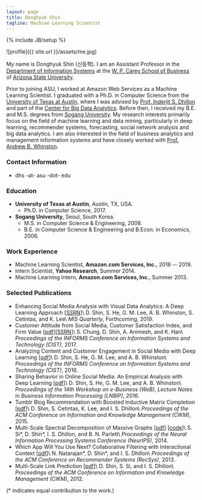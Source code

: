 ```yaml
---
layout: page
title: Donghyuk Shin
tagline: Machine Learning Scientist
---
```

{% include JB/setup %}

![profile]({{ site.url }}/assets/me.jpg)

<!-- ### Introduction -->

My name is Donghyuk Shin (신동혁). I am an Assistant Professor in the [Department of Information Systems](https://wpcarey.asu.edu/information-systems-degrees) at the [W. P. Carey School of Business](https://wpcarey.asu.edu) of [Arizona State University](https://www.asu.edu). 

Prior to joining ASU, I worked at Amazon Web Services as a Machine Learning Scientist. I graduated with a Ph.D. in Computer Science from the [University of Texas at Austin](https://www.utexas.edu), where I was advised by [Prof. Inderjit S. Dhillon](https://www.cs.utexas.edu/users/inderjit) and part of the [Center for Big Data Analytics](http://bigdata.ices.utexas.edu/). Before then, I received my B.E. and M.S. degrees from [Sogang University](http://wwwe.sogang.ac.kr). 
My research interests primarily focus on the field of machine learning and data mining, particularly in deep learning, recommender systems, forecasting, social network analysis and big data analytics. I am also interested in the field of business analytics and management information systems and have closely worked with [Prof. Andrew B. Whinston](https://sites.google.com/site/abwhinston/).

### Contact Information

- dhs -at- asu -dot- edu

### Education

- **University of Texas at Austin**, Austin, TX, USA.
  - Ph.D. in Computer Science, 2017.
- **Sogang University**, Seoul, South Korea.
  - M.S. in Computer Science & Engineering, 2008.
  - B.E. in Computer Science & Engineering and B.Econ. in Economics, 2006.

### Work Experience

- Machine Learning Scientist, **Amazon.com Services, Inc.**, 2016 -- 2019.
- Intern Scientist, **Yahoo Research**, Summer 2014.
- Machine Learning Intern, **Amazon.com Services, Inc.**, Summer 2013.

### Selected Publications

- Enhancing Social Media Analysis with Visual Data Analytics: A Deep Learning Approach [[SSRN](https://ssrn.com/abstract=2830377)]\\
  D. Shin, S. He, G. M. Lee, A. B. Whinston, S. Cetintas, and K. Lee\\
  *MIS Quarterly*, Forthcoming, 2019.
- Customer Attitude from Social Media, Customer Satisfaction Index, and Firm Value [[pdf](https://dshin32.github.io/assets/papers/csi_cist2017.pdf)][[SSRN](https://ssrn.com/abstract=3012420)]\\
  S. Chung, D. Shin, A. Animesh, and K. Han\\
  *Proceedings of the INFORMS Conference on Information Systems and Technology (CIST)*, 2017.
- Analyzing Content and Customer Engagement in Social Media with Deep Learning [[pdf](https://dshin32.github.io/assets/papers/tumblr_cist2016.pdf)]\\
  D. Shin, S. He, G. M. Lee, and A. B. Whinston\\
  *Proceedings of the INFORMS Conference on Information Systems and Technology (CIST)*, 2016.
- Sharing Behavior in Online Social Media: An Empirical Analysis with Deep Learning [[pdf](https://link.springer.com/chapter/10.1007%2F978-3-319-45408-5_26)]\\
  D. Shin, S. He, G. M. Lee, and A. B. Whinston\\
  *Proceedings of the 14th Workshop on e-Business (WeB), Lecture Notes in Business Information Processing (LNBIP)*, 2016.
- Tumblr Blog Recommendation with Boosted Inductive Matrix Completion [[pdf](https://www.cs.utexas.edu/users/inderjit/public_papers/blogrec-bimc-cikm2015.pdf)]\\
  D. Shin, S. Cetintas, K. Lee, and I. S. Dhillon\\
  *Proceedings of the ACM Conference on Information and Knowledge Management (CIKM)*, 2015.
- Multi-Scale Spectral Decomposition of Massive Graphs [[pdf](https://www.cs.utexas.edu/users/inderjit/public_papers/mseigs_nips2014.pdf)] [[code](https://www.cs.utexas.edu/users/ssi/mseigs)]\\
  S. Si\*, D. Shin\*, I. S. Dhillon, and B. N. Parlett\\
  *Proceedings of the Neural Information Processing Systems Conference (NeurIPS)*, 2014.
- Which App Will You Use Next? Collaborative Filtering with Interactional Context [[pdf](https://www.cs.utexas.edu/users/inderjit/public_papers/app_recommendation_recsys13.pdf)]\\
  N. Natarajan\*, D. Shin\*, and I. S. Dhillon\\
  *Proceedings of the ACM Conference on Recommender Systems (RecSys)*, 2013.
- Multi-Scale Link Prediction [[pdf](https://www.cs.utexas.edu/users/inderjit/public_papers/mslp_cikm2012.pdf)]\\
  D. Shin, S. Si, and I. S. Dhillon\\
  *Proceedings of the ACM Conference on Information and Knowledge Management (CIKM)*, 2012.

(\* indicates equal contribution to the work.)
